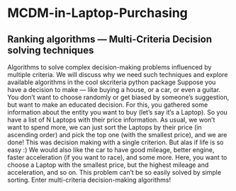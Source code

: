 # MCDM-in-Laptop-Purchasing

## Ranking algorithms —  Multi-Criteria Decision solving techniques

Algorithms to solve complex decision-making problems influenced by multiple criteria. We will discuss why we need such techniques and explore available algorithms in the cool skcriteria python package
Suppose you have a decision to make — like buying a house, or a car, or even a guitar. You don’t want to choose randomly or get biased by someone’s suggestion, but want to make an educated decision. For this, you gathered some information about the entity you want to buy (let’s say it’s a Laptop). So you have a list of N Laptops with their price information. As usual, we won’t want to spend more, we can just sort the Laptops by their price (in ascending order) and pick the top one (with the smallest price), and we are done! This was decision making with a single criterion. But alas if life is so easy :) We would also like the car to have good mileage, better engine, faster acceleration (if you want to race), and some more. Here, you want to choose a Laptop with the smallest price, but the highest mileage and acceleration, and so on. This problem can’t be so easily solved by simple sorting. Enter multi-criteria decision-making algorithms!




